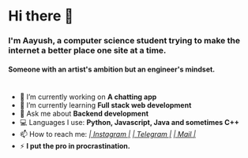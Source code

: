 # Hi there 👋

### I'm Aayush, a computer science student trying to make the internet a better place one site at a time. 

#### Someone with an artist's ambition but an engineer's mindset. 

#

- 🔭 I’m currently working on **A chatting app**
- 🌱 I’m currently learning **Full stack web development** 
- 💬 Ask me about **Backend development**
- 💻 Languages I use: **Python, Javascript, Java and sometimes C++**
- 📫 How to reach me: *[| Instagram |](https://www.instagram.com/just_another_3d_object) [| Telegram |](https://t.me/just_a_3d_object) [| Mail |](mailto:just.another.3d.object@gmail.com?body=Hello%20Aayush!)*
- ⚡ **I put the pro in procrastination.**


